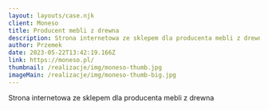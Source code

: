 ```yaml
---
layout: layouts/case.njk
client: Moneso
title: Producent mebli z drewna
description: Strona internetowa ze sklepem dla producenta mebli z drewna
author: Przemek
date: 2023-05-22T13:42:19.166Z
link: https://moneso.pl/
thumbnail: /realizacje/img/moneso-thumb.jpg
imageMain: /realizacje/img/moneso-thumb-big.jpg
---
```

Strona internetowa ze sklepem dla producenta mebli z drewna